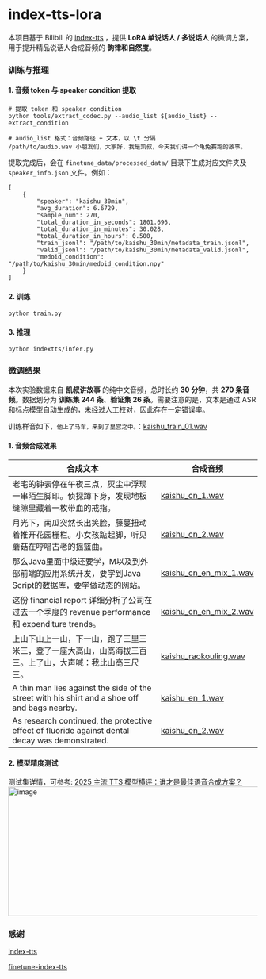 # index-tts-lora
本项目基于 Bilibili 的 [index-tts](https://github.com/index-tts/index-tts) ，提供 **LoRA 单说话人 / 多说话人** 的微调方案，用于提升精品说话人合成音频的 **韵律和自然度**。

### 训练与推理

#### 1. 音频 token 与 speaker condition 提取

```shell
# 提取 token 和 speaker condition
python tools/extract_codec.py --audio_list ${audio_list} --extract_condition

# audio_list 格式：音频路径 + 文本，以 \t 分隔
/path/to/audio.wav 小朋友们，大家好，我是凯叔，今天我们讲一个龟兔赛跑的故事。
```

提取完成后，会在 `finetune_data/processed_data/` 目录下生成对应文件夹及 `speaker_info.json` 文件。例如：

```shell
[
    {
        "speaker": "kaishu_30min",
        "avg_duration": 6.6729,
        "sample_num": 270,
        "total_duration_in_seconds": 1801.696,
        "total_duration_in_minutes": 30.028,
        "total_duration_in_hours": 0.500,
        "train_jsonl": "/path/to/kaishu_30min/metadata_train.jsonl",
        "valid_jsonl": "/path/to/kaishu_30min/metadata_valid.jsonl",
        "medoid_condition": "/path/to/kaishu_30min/medoid_condition.npy"
    }
]
```

#### 2. 训练

```shell
python train.py
```

#### 3. 推理

```
python indextts/infer.py
```
### 微调结果

本次实验数据来自 **凯叔讲故事** 的纯中文音频，总时长约 **30 分钟**，共 **270 条音频**。数据划分为 **训练集 244 条**、**验证集 26 条**。需要注意的是，文本是通过 ASR 和标点模型自动生成的，未经过人工校对，因此存在一定错误率。

训练样音如下，`他上了马车，来到了皇宫之中。`：[kaishu_train_01.wav](https://github.com/user-attachments/files/22336605/kaishu_train_01.wav)

#### 1. 音频合成效果


|                        合成文本                              | 合成音频                                           |
| ------------------------------------------------------------ | -------------------------------------------------- |
| 老宅的钟表停在午夜三点，灰尘中浮现一串陌生脚印。侦探蹲下身，发现地板缝隙里藏着一枚带血的戒指。 | [kaishu_cn_1.wav](https://github.com/user-attachments/files/22336613/kaishu_cn_1.wav)|
| 月光下，南瓜突然长出笑脸，藤蔓扭动着推开花园栅栏。小女孩踮起脚，听见蘑菇在哼唱古老的摇篮曲。 |     [kaishu_cn_2.wav](https://github.com/user-attachments/files/22336616/kaishu_cn_2.wav)|
| 那么Java里面中级还要学，M以及到外部前端的应用系统开发，要学到Java Script的数据库，要学做动态的网站。 |     [kaishu_cn_en_mix_1.wav](https://github.com/user-attachments/files/22336625/kaishu_cn_en_mix_1.wav) |
| 这份 financial report 详细分析了公司在过去一个季度的 revenue performance 和 expenditure trends。 |  [kaishu_cn_en_mix_2.wav](https://github.com/user-attachments/files/22336633/kaishu_cn_en_mix_2.wav) |
| 上山下山上一山，下一山，跑了三里三米三，登了一座大高山，山高海拔三百三。上了山，大声喊：我比山高三尺三。 |   [kaishu_raokouling.wav](https://github.com/user-attachments/files/22336634/kaishu_raokouling.wav)  |
| A thin man lies against the side of the street with his shirt and a shoe off and bags nearby. |  [kaishu_en_1.wav](https://github.com/user-attachments/files/22336636/kaishu_en_1.wav)|
| As research continued, the protective effect of fluoride against dental decay was demonstrated. |     [kaishu_en_2.wav](https://github.com/user-attachments/files/22336638/kaishu_en_2.wav)|

#### 2. 模型精度测试
测试集详情，可参考: [2025 主流 TTS 模型横评：谁才是最佳语音合成方案？](https://mp.weixin.qq.com/s/5z_aRKQG3OIv7fnSdxegqQ)
<img width="1182" height="261" alt="image" src="https://github.com/user-attachments/assets/fb86938d-95d9-4b10-9588-2de1e43b51d1" />

### 感谢

[index-tts](https://github.com/index-tts/index-tts)

[finetune-index-tts](https://github.com/yrom/finetune-index-tts)
